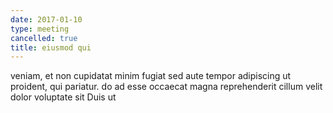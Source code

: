 ```yaml
---
date: 2017-01-10
type: meeting
cancelled: true
title: eiusmod qui
---
```

veniam, et non cupidatat minim fugiat sed aute tempor adipiscing ut proident, qui pariatur. do ad esse occaecat magna reprehenderit cillum velit dolor voluptate sit Duis ut